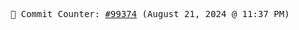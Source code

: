 <p align="center">
    <samp>
        📮 Commit Counter: <a href="https://github.com/Javascript-void0/Javascript-void0/commits/main">#99374</a> (August 21, 2024 @ 11:37 PM)
    </samp>
</p>